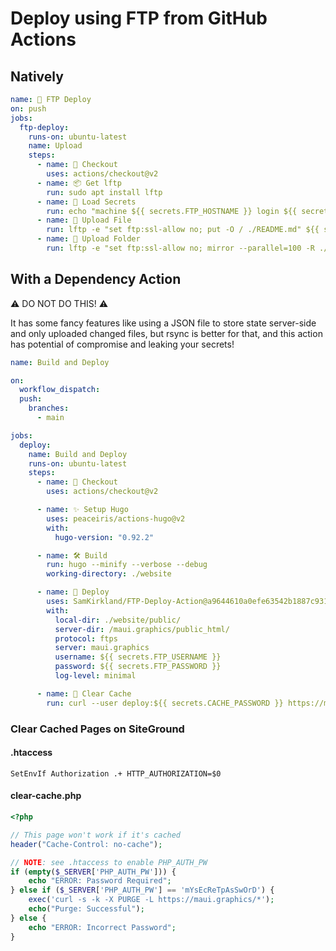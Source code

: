 # Deploy using FTP from GitHub Actions

## Natively

```yaml
name: 🚀 FTP Deploy
on: push
jobs:
  ftp-deploy:
    runs-on: ubuntu-latest
    name: Upload
    steps:
      - name: 🛒 Checkout
        uses: actions/checkout@v2
      - name: 📦 Get lftp
        run: sudo apt install lftp
      - name: 🔑 Load Secrets
        run: echo "machine ${{ secrets.FTP_HOSTNAME }} login ${{ secrets.FTP_USERNAME }} password ${{ secrets.FTP_PASSWORD }}" > $HOME/.netrc
      - name: 📄 Upload File
        run: lftp -e "set ftp:ssl-allow no; put -O / ./README.md" ${{ secrets.FTP_HOSTNAME }}
      - name: 📁 Upload Folder
        run: lftp -e "set ftp:ssl-allow no; mirror --parallel=100 -R ./ffmpeg /ffmpeg" ${{ secrets.FTP_HOSTNAME }}
```

## With a Dependency Action

⚠️ DO NOT DO THIS! ⚠️

It has some fancy features like using a JSON file to store state server-side and only uploaded changed files, but rsync is better for that, and this action has potential of compromise and leaking your secrets!

```yaml
name: Build and Deploy

on:
  workflow_dispatch:
  push:
    branches:
      - main

jobs:
  deploy:
    name: Build and Deploy
    runs-on: ubuntu-latest
    steps:
      - name: 🛒 Checkout
        uses: actions/checkout@v2

      - name: ✨ Setup Hugo
        uses: peaceiris/actions-hugo@v2
        with:
          hugo-version: "0.92.2"

      - name: 🛠️ Build
        run: hugo --minify --verbose --debug
        working-directory: ./website

      - name: 🚀 Deploy
        uses: SamKirkland/FTP-Deploy-Action@a9644610a0efe63542b1887c9317ce8628f56521 # ⚠️ hash for release 4.2.0
        with:
          local-dir: ./website/public/
          server-dir: /maui.graphics/public_html/
          protocol: ftps
          server: maui.graphics
          username: ${{ secrets.FTP_USERNAME }}
          password: ${{ secrets.FTP_PASSWORD }}
          log-level: minimal

      - name: 🧹 Clear Cache
        run: curl --user deploy:${{ secrets.CACHE_PASSWORD }} https://maui.graphics/admin/clear-cache.php
```

### Clear Cached Pages on SiteGround

#### .htaccess
```
SetEnvIf Authorization .+ HTTP_AUTHORIZATION=$0
```

#### clear-cache.php
```php
<?php

// This page won't work if it's cached
header("Cache-Control: no-cache");

// NOTE: see .htaccess to enable PHP_AUTH_PW
if (empty($_SERVER['PHP_AUTH_PW'])) {
    echo "ERROR: Password Required";
} else if ($_SERVER['PHP_AUTH_PW'] == 'mYsEcReTpAsSwOrD') {
	exec('curl -s -k -X PURGE -L https://maui.graphics/*');
	echo("Purge: Successful");
} else {
    echo "ERROR: Incorrect Password";
}
```
